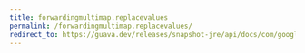```yaml
---
title: forwardingmultimap.replacevalues
permalink: /forwardingmultimap.replacevalues/
redirect_to: https://guava.dev/releases/snapshot-jre/api/docs/com/google/common/collect/ForwardingMultimap.html#replaceValues-K-java.lang.Iterable-
---
```

